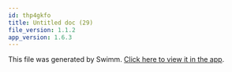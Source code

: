 ```yaml
---
id: thp4gkfo
title: Untitled doc (29)
file_version: 1.1.2
app_version: 1.6.3
---
```


This file was generated by Swimm. [Click here to view it in the app](/repos/Z2l0aHViJTNBJTNBcmVhY3QlM0ElM0FJZGl0WWVnZXJTd2ltbQ==/docs/thp4gkfo).
